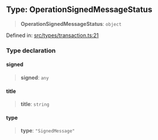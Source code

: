 
## Type: OperationSignedMessageStatus

> **OperationSignedMessageStatus**: `object`

Defined in: [src/types/transaction.ts:21](https://github.com/centrifuge/sdk/blob/1c2f46108a7402bd0630d862d5e722fba9bd83db/src/types/transaction.ts#L21)

### Type declaration

#### signed

> **signed**: `any`

#### title

> **title**: `string`

#### type

> **type**: `"SignedMessage"`
